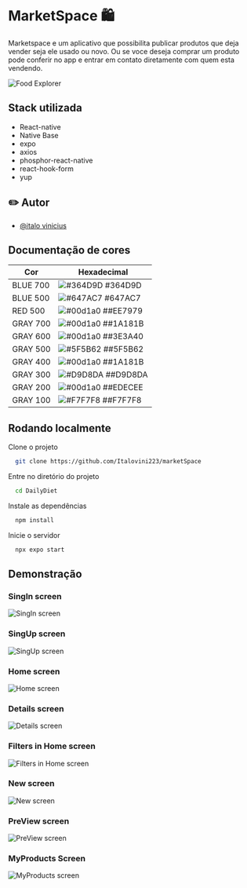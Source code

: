 
# MarketSpace 🛍️

Marketspace e um aplicativo que possibilita publicar produtos que deja vender seja ele usado ou novo. Ou se voce deseja comprar um produto pode conferir no app e entrar em contato diretamente com quem esta vendendo.






![Food Explorer](https://i.imgur.com/KKule28.png)


## Stack utilizada 

- React-native
- Native Base
- expo
- axios
- phosphor-react-native
- react-hook-form
- yup




## ✏️ Autor 

- [@italo vinicius](https://www.github.com/italovini223)

## Documentação de cores

| Cor               | Hexadecimal                                                |
| ----------------- | ---------------------------------------------------------------- |
| BLUE 700      | ![#364D9D](https://via.placeholder.com/10/364D9D?text=+) #364D9D |
| BLUE 500     | ![#647AC7](https://via.placeholder.com/10/647AC7?text=+) #647AC7 |
| RED 500     | ![#00d1a0](https://via.placeholder.com/10/EE7979?text=+) ##EE7979 |
| GRAY 700     | ![#00d1a0](https://via.placeholder.com/10/1A181B?text=+) ##1A181B |
| GRAY 600     | ![#00d1a0](https://via.placeholder.com/10/3E3A40?text=+) ##3E3A40 |
| GRAY 500     | ![#5F5B62](https://via.placeholder.com/10/5F5B62?text=+) ##5F5B62 |
| GRAY 400     | ![#00d1a0](https://via.placeholder.com/10/1A181B?text=+) ##1A181B |
| GRAY 300     | ![#D9D8DA](https://via.placeholder.com/10/D9D8DA?text=+) ##D9D8DA |
| GRAY 200     | ![#00d1a0](https://via.placeholder.com/10/EDECEE?text=+) ##EDECEE |
| GRAY 100     | ![#F7F7F8](https://via.placeholder.com/10/F7F7F8?text=+) ##F7F7F8 |



## Rodando localmente

Clone o projeto

```bash
  git clone https://github.com/Italovini223/marketSpace
```

Entre no diretório do projeto

```bash
  cd DailyDiet
```

Instale as dependências

```bash
  npm install
```

Inicie o servidor

```bash
  npx expo start
```


## Demonstração

### SingIn screen
![SingIn screen](https://i.imgur.com/pMDfEnQ.png)

### SingUp screen
![SingUp screen](https://i.imgur.com/1uRVcB9.png)

### Home screen
![Home screen](https://i.imgur.com/svTWfBV.png)

### Details screen
![Details screen](https://i.imgur.com/HTraQJd.png)

### Filters in Home screen
![Filters in Home screen](https://i.imgur.com/pdp3qaf.png)

### New screen
![New screen](https://i.imgur.com/23ljbCR.png)

### PreView screen
![PreView screen](https://i.imgur.com/Gp8AFyV.png)

### MyProducts Screen
![MyProducts screen](https://i.imgur.com/0ZPzVpA.png)